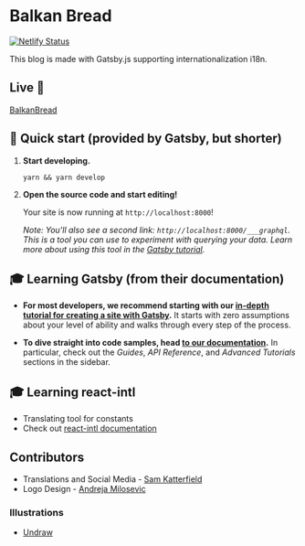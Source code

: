 # Balkan Bread

[![Netlify Status](https://api.netlify.com/api/v1/badges/eb716fa2-0a9c-44bb-b565-47a0e1299238/deploy-status)](https://app.netlify.com/sites/hopeful-gates-0a8969/deploys)

This blog is made with Gatsby.js supporting internationalization i18n.

## Live 💫
[BalkanBread](https://www.balkanbread.com/)

## 🚀 Quick start (provided by Gatsby, but shorter)

1.  **Start developing.**

    ```shell
    yarn && yarn develop
    ```

2.  **Open the source code and start editing!**

    Your site is now running at `http://localhost:8000`!

    _Note: You'll also see a second link: _`http://localhost:8000/___graphql`_. This is a tool you can use to experiment with querying your data. Learn more about using this tool in the [Gatsby tutorial](https://www.gatsbyjs.com/tutorial/part-five/#introducing-graphiql)._

## 🎓 Learning Gatsby (from their documentation)

- **For most developers, we recommend starting with our [in-depth tutorial for creating a site with Gatsby](https://www.gatsbyjs.com/tutorial/).** It starts with zero assumptions about your level of ability and walks through every step of the process.

- **To dive straight into code samples, head [to our documentation](https://www.gatsbyjs.com/docs/).** In particular, check out the _Guides_, _API Reference_, and _Advanced Tutorials_ sections in the sidebar.

## 🎓 Learning react-intl
- Translating tool for constants
- Check out [react-intl documentation](https://formatjs.io/docs/react-intl)

## Contributors

- Translations and Social Media - [Sam Katterfield](https://www.upwork.com/o/profiles/users/~01bffa8eb8c8cea476/)
- Logo Design - [Andreja Milosevic](https://andrejamilosevic.myportfolio.com/)

### Illustrations

- [Undraw](https://undraw.co/)
